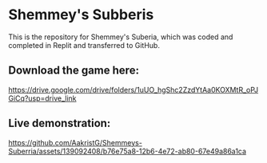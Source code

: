 # Shemmey's Subberis

This is the repository for Shemmey's Suberia, which was coded and completed in Replit and transferred to GitHub.

## Download the game here:

https://drive.google.com/drive/folders/1uUO_hgShc2ZzdYtAa0KOXMtR_oPJGiCq?usp=drive_link

## Live demonstration:

https://github.com/AakristG/Shemmeys-Suberria/assets/139092408/b76e75a8-12b6-4e72-ab80-67e49a86a1ca

